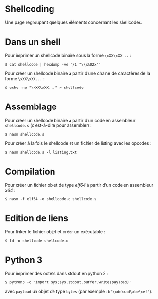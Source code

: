 Shellcoding
===========

Une page regroupant quelques éléments concernant les shellcodes.

# Dans un shell
Pour imprimer un shellcode binaire sous la forme `\xXX\xXX...` :
```
$ cat shellcode | hexdump -ve '/1 "\\x%02x"'
```

Pour créer un shellcode binaire à partir d'une chaîne de caractères de la forme `\xXX\xXX...` :
```
$ echo -ne "\xXX\xXX..." > shellcode
```

# Assemblage
Pour créer un shellcode binaire à partir d'un code en assembleur `shellcode.s` (c'est-à-dire pour assembler) :
```
$ nasm shellcode.s
```

Pour créer à la fois le shellcode et un fichier de listing avec les opcodes :
```
$ nasm shellcode.s -l listing.txt
```

# Compilation
Pour créer un fichier objet de type *elf64* à partir d'un code en assembleur *x64* :
```
$ nasm -f elf64 -o shellcode.o shellcode.s
```

# Edition de liens
Pour linker le fichier objet et créer un exécutable :
```
$ ld -o shellcode shellcode.o
```

# Python 3
Pour imprimer des octets dans stdout en python 3 :
```
$ python3 -c 'import sys;sys.stdout.buffer.write(payload)'
```
avec `payload` un objet de type `bytes` (par exemple : `b"\xde\xad\xbe\xef"`).
